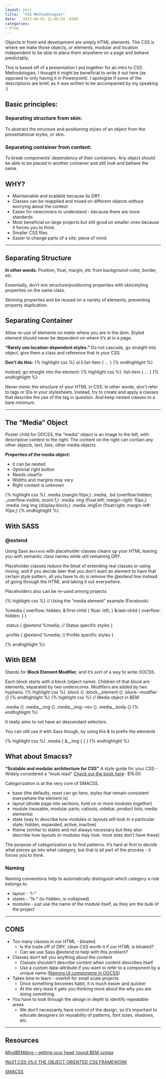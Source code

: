 ```yaml
---
layout: post
title:  "CSS Methodologies"
date:   2015-08-01 12:48:54 -0500
categories:
- blog
---
```


Objects in front-end development are simply HTML elements. The CSS is where we make those objects, or elements, modular and location independent to be able to place them anywhere on a page and behave predictably.


This is based off of a presentation I put together for an intro to CSS Methodologies. I thought it might be beneficial to write it out here (as opposed to only having it in Powerpoint). I apologize if some of the descriptions are brief, as it was written to be accompanied by my speaking :)

## Basic principles:

### Separating structure from skin:
To abstract the structure and positioning styles of an object from the presentational styles, or skin.

### Separating container from content:
To break components’ dependency of their containers.
Any object should be able to be placed in another container and still look and behave the same.

## WHY?

* Maintainable and scalable because its DRY.
* Classes can be reapplied and mixed on different objects without worrying about the context
* Easier for newcomers to understand - because there are more standards
* Most beneficial on large projects but still good on smaller ones because it forces you to think.
* Smaller CSS files
* Easier to change parts of a site; piece of mind.


***

## Separating Structure

**In other words:**
Position, float, margin, etc from background-color, border, etc

Essentially, don’t mix structure/positioning properties with skin/styling properties on the same class.

Skinning properties and be reused on a variety of elements, preventing property duplication.

## Separating Container

Allow re-use of elements no mater where you are in the dom.
Styled element should never be dependent on where it’s at in a page.

**“Rarely use location-dependent styles.”**
Do not cascade, go straight into object, give them a class and reference that in your CSS.

**Don’t do this:**
{% highlight css %}
ul li.list-item {
...
}
{% endhighlight %}

Instead, go straight into the element:
{% highlight css %}
.list-item {
...
}
{% endhighlight %}

Never mimic the structure of your HTML in CSS. In other words, don't refer to tags or IDs in your stylesheets. Instead, try to create and apply a classes that describe the use of the tag in question. And keep nested classes to a bare minimum.


***


## The “Media” Object

Poster child for OOCSS, the “media” object is an image to the left, with descriptive content to the right.
The content on the right can contain any other objects, text, lists, other media objects

**Properties of the media object:**

* It can be nested
* Optional right button
* Needs clearfix
* Widths and margins may vary
* Right content is unknown

{% highlight css %}
.media {margin:10px;}
.media, .bd {overflow:hidden; _overflow:visible; zoom:1;}
.media .img {float:left; margin-right: 10px;}
.media .img img {display:block;}
.media .imgExt {float:right; margin-left: 10px;}
{% endhighlight %}

## With SASS

### @extend

Using Sass `@extend` with placeholder classes cleans up your HTML leaving you with semantic class names while still remaining DRY.

Placeholder classes reduce the bloat of extending real classes or using mixing, and if you decide later that you don’t want an element to have that certain style pattern, all you have to do is remove the @extend line instead of going through the HTML and taking it out everywhere.

Placeholders also can be re-used among projects

{% highlight css %}
// Using the “media element” example (Facebook)

%media {
     overflow: hidden;
     &:first-child {
          float: left;
     }
     &:last-child {
         overflow: hidden;
     }
}

.status {
     @extend %media;
     // Status specific styles
}

.profile {
     @extend %media;
     // Profile specific styles
}

{% endhighlight %}

## With BEM

Stands for **Block Element Modifier**, and it’s sort of a way to write OOCSS.

Each block starts with a block (object name). Children of that block are elements, separated by two underscores. Modifiers are added by two hyphens.
{% highlight css %}
.block {}
.block__element {}
.block--modifier {}
{% endhighlight %}
{% highlight css %}
// Media object in BEM

.media {}
.media__img {}
.media__img--rev {}
.media__body {}
{% endhighlight %}

It really aims to not have an descendant selectors.

You can still use it with Sass though, by using the & to prefix the elements

{% highlight css %}
.media {
     &__img { }
}
{% endhighlight %}

## What about Smacss?

**“Scalable and modular architecture for CSS"**
A style guide for your CSS - Widely considered a “must read"
[Check out the book here](http://shop.smacss.com/)- $15.00

Categorization is at the very core of SMACSS.

* base (the defaults, reset can go here, styles that remain consistent everywhere the element is)
* layout (divide page into sections, hold on or more modules together)
* module (reusable, modular parts; callouts, sidebar, product lists, media elements)
* state (way to describe how modules or layouts will look in a particular state; hidden, expanded, active, inactive)
* theme (similar to states and not always necessary but they also describe how layouts or modules may look. most sites don’t have these)

The purpose of categorization is to find patterns. It’s hard at first to decide what pieces go into what category, but that is all part of the process - it forces you to think.

### Naming
Naming conventions help to automatically distinguish which category a rule belongs to.

* layout - “l-"
* states - “is-“ (is-hidden, is-collapsed)
* modules - just use the name of the module itself, as they are the bulk of the project


***

## CONS

* Too many classes in our HTML - bloated.
    * Is the trade off of DRY, clean CSS worth it if our HTML is bloated?
    * Can we use Sass @extend to help with this problem?
* Classes don’t tell you anything about the content
    * Classes shouldn’t describe content when content describes itself
    * Use a custom data-attribute if you want to refer to a component by a unique name ([Naming UI components in OOCSS](http://csswizardry.com/2014/03/naming-ui-components-in-oocss/))
* Takes time to learn - overkill for small scale projects
    * Once something becomes habit, it is much easier and quicker
    * At the very least it gets you thinking more about the why you are doing something
* You have to look through the design in depth to identify repeatable areas
    * We don’t necessarily have control of the design, so it’s important to educate designers on reusability of patterns, font sizes, shadows, etc.


***

## Resources

[MindBEMding – getting your head ’round BEM syntax](http://csswizardry.com/2013/01/mindbemding-getting-your-head-round-bem-syntax/)

[INUIT.CSS V5.0 THE OBJECT ORIENTED CSS FRAMEWORK](http://www.evoluted.net/thinktank/web-development/inuit-css-v5-0-the-object-oriented-css-framework)

[SMACSS](https://smacss.com/)